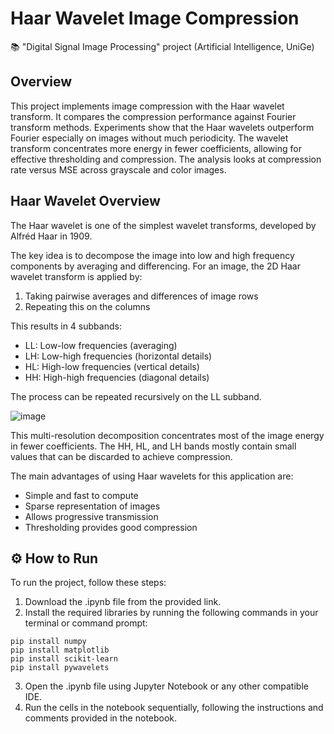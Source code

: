# Haar Wavelet Image Compression

📚 "Digital Signal Image Processing" project (Artificial Intelligence, UniGe)

## Overview

This project implements image compression with the Haar wavelet transform. It compares the compression performance against Fourier transform methods. Experiments show that the Haar wavelets outperform Fourier especially on images without much periodicity. The wavelet transform concentrates more energy in fewer coefficients, allowing for effective thresholding and compression. The analysis looks at compression rate versus MSE across grayscale and color images.


## Haar Wavelet Overview

The Haar wavelet is one of the simplest wavelet transforms, developed by Alfréd Haar in 1909. 

The key idea is to decompose the image into low and high frequency components by averaging and differencing. For an image, the 2D Haar wavelet transform is applied by:

1. Taking pairwise averages and differences of image rows 
2. Repeating this on the columns

This results in 4 subbands:

- LL: Low-low frequencies (averaging) 
- LH: Low-high frequencies (horizontal details)
- HL: High-low frequencies (vertical details)  
- HH: High-high frequencies (diagonal details)

The process can be repeated recursively on the LL subband. 

![image](https://github.com/roberto98/Image_Compression/assets/32781888/7c6f8fc5-d813-4807-8599-e7bbf26f2547)

This multi-resolution decomposition concentrates most of the image energy in fewer coefficients. The HH, HL, and LH bands mostly contain small values that can be discarded to achieve compression.

The main advantages of using Haar wavelets for this application are:

- Simple and fast to compute
- Sparse representation of images
- Allows progressive transmission
- Thresholding provides good compression


## ⚙ How to Run
To run the project, follow these steps:

1. Download the .ipynb file from the provided link.
2. Install the required libraries by running the following commands in your terminal or command prompt:
  ```
  pip install numpy
  pip install matplotlib
  pip install scikit-learn
  pip install pywavelets
  ```
3. Open the .ipynb file using Jupyter Notebook or any other compatible IDE.
4. Run the cells in the notebook sequentially, following the instructions and comments provided in the notebook.
